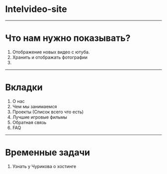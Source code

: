 # Intelvideo-site

-----

# Что нам нужно показывать?
1. Отображение новых видео с ютуба.
2. Хранить и отображать фотографии
3.



---------
# Вкладки
1. О нас
2. Чем мы занимаемся 
3. Проекты (Список всего что есть)
4. Лучшие игровые фильмы
5. Обратная связь
6. FAQ




------
# Временные задачи
1. Узнать у Чурикова о хостинге
